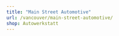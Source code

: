 ```yaml
---
title: "Main Street Automotive"
url: /vancouver/main-street-automotive/
shop: Autowerkstatt
---
```

